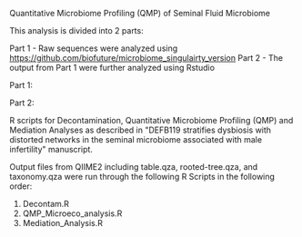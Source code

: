 Quantitative Microbiome Profiling (QMP) of Seminal Fluid Microbiome

This analysis is divided into 2 parts:

Part 1 - Raw sequences were analyzed using https://github.com/biofuture/microbiome_singulairty_version
Part 2 - The output from Part 1 were further analyzed using Rstudio

Part 1:




Part 2:

R scripts for Decontamination, Quantitative Microbiome Profiling (QMP) and Mediation Analyses as described in "DEFB119 stratifies dysbiosis with distorted networks in the seminal microbiome associated with male infertility" manuscript.

Output files from QIIME2 including table.qza, rooted-tree.qza, and taxonomy.qza were run through the following R Scripts in the following order:

1. Decontam.R
2. QMP_Microeco_analysis.R
3. Mediation_Analysis.R
